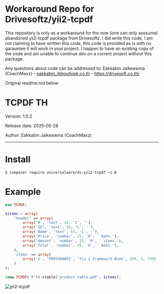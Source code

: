 Workaround Repo for Drivesoftz/yii2-tcpdf
============================================================

This repository is only as a workaround for the now (one can only asssume) abandoned yii2-tcpdf package from Drivesoftz. I did write this code, I am not claiming to have written this code, this code is provided as is with no garauntee it will work in your project. I happen to have an existing copy of the code and am unable to continue dev on a current project without this package.

Any questions about code can be addressed to: Eakkabin Jaikeawma (CoachMaxz) - eakkabin_it@outlook.co.th - https://drivesoft.co.th/


Original readme.md below:


TCPDF TH
============================================================

Version: 1.0.2

Release date: 2025-05-28

Author:	Eakkabin Jaikeawma (CoachMaxz)

------------------------------------------------------------

Install 
============================================================

```
$ composer require universalware/ds-yii2-tcpdf ~1.0
```

Example 
============================================================

```php
use TCPDF;

$items = array(
    'header' => array(
        array('#', 'text', 15, 'C', ''),
        array('ID', 'text', 35, 'L', ''),
        array('Name', 'text', 55, 'L', ''),
        array('Price', 'number', 25, 'R', ' Baht.'),
        array('Amount', 'number', 25, 'R', ' items.'),
        array('Total', 'number', 25, 'R', ' Baht.'),
    ),
    'items' => array(
        array('1', 'PRO5900001', 'Yii 2 Framework Book', 250, 3, 750)
    )
);
        
(new TCPDF('P'))->table('product-table.pdf', $items);
```

<span class="right">![yii2-tcpdf](img/2016-02-27_10-52-00.png)</span>

